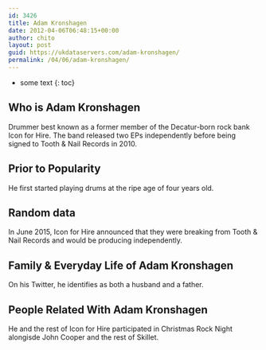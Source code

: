 ```yaml
---
id: 3426
title: Adam Kronshagen
date: 2012-04-06T06:48:15+00:00
author: chito
layout: post
guid: https://ukdataservers.com/adam-kronshagen/
permalink: /04/06/adam-kronshagen/
---
```


* some text
{: toc}
          
          
## Who is  Adam Kronshagen
                  
                  
                  
Drummer best known as a former member of the Decatur-born rock bank Icon for Hire. The band released two EPs independently before being signed to Tooth & Nail Records in 2010.
                  
                
                
                
## Prior to Popularity 
                  
                  
                  
He first started playing drums at the ripe age of four years old.
                  
                
                
                
## Random data 
                  
                  
                  
In June 2015, Icon for Hire announced that they were breaking from Tooth & Nail Records and would be producing independently.
                  
                
                
                
## Family & Everyday Life of Adam Kronshagen
                  
                  
                  
On his Twitter, he identifies as both a husband and a father.
                  
                
                
                
## People Related With  Adam Kronshagen
                  
                  
                  
He and the rest of Icon for Hire participated in Christmas Rock Night alongisde John Cooper and the rest of Skillet.
                  
                
              
            
          
          
          
    
    
  

